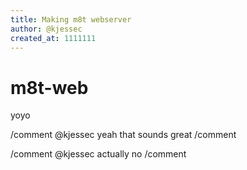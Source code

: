 ```yaml
---
title: Making m8t webserver
author: @kjessec
created_at: 1111111
---
```


# m8t-web

yoyo

/comment @kjessec
yeah that sounds great
/comment

/comment @kjessec
actually no
/comment
